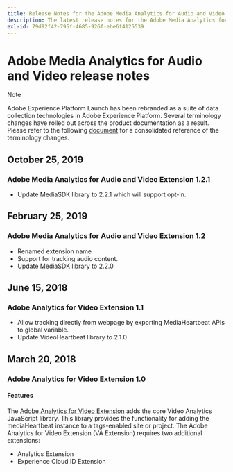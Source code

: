 ```yaml
---
title: Release Notes for the Adobe Media Analytics for Audio and Video Extension
description: The latest release notes for the Adobe Media Analytics for Audio and Video tag extension in Adobe Experience Platform.
exl-id: 79d92f42-795f-4685-926f-ebe6f4125539
---
```

# Adobe Media Analytics for Audio and Video release notes

>[!NOTE]
>
>Adobe Experience Platform Launch has been rebranded as a suite of data collection technologies in Adobe Experience Platform. Several terminology changes have rolled out across the product documentation as a result. Please refer to the following [document](../../../term-updates.md) for a consolidated reference of the terminology changes.

## October 25, 2019

### Adobe Media Analytics for Audio and Video Extension 1.2.1

* Update MediaSDK library to 2.2.1 which will support opt-in.

## February 25, 2019

### Adobe Media Analytics for Audio and Video Extension 1.2

* Renamed extension name
* Support for tracking audio content.
* Update MediaSDK library to 2.2.0

## June 15, 2018

### Adobe Analytics for Video Extension 1.1

* Allow tracking directly from webpage by exporting MediaHeartbeat APIs to global variable.
* Update VideoHeartbeat library to 2.1.0

## March 20, 2018

### Adobe Analytics for Video Extension 1.0

#### **Features**

The [Adobe Analytics for Video Extension](../media-analytics/overview.md) adds the core Video Analytics JavaScript library. This library provides the functionality for adding the mediaHeartbeat instance to a tags-enabled site or project. The Adobe Analytics for Video Extension (VA Extension) requires two additional extensions:

* Analytics Extension
* Experience Cloud ID Extension

